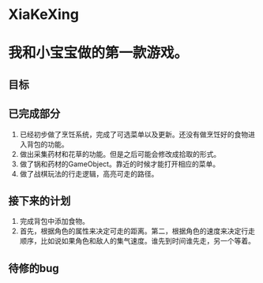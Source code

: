 ﻿# XiaKeXing

# 我和小宝宝做的第一款游戏。

## 目标

## 已完成部分
1. 已经初步做了烹饪系统，完成了可选菜单以及更新。还没有做烹饪好的食物进入背包的功能。
2. 做出采集药材和花草的功能。但是之后可能会修改成拾取的形式。
3. 做了锅和药材的GameObject。靠近的时候才能打开相应的菜单。
4. 做了战棋玩法的行走逻辑，高亮可走的路径。
## 接下来的计划
1. 完成背包中添加食物。
2. 首先，根据角色的属性来决定可走的距离。第二，根据角色的速度来决定行走顺序，比如说如果角色和敌人的集气速度。谁先到时间谁先走，另一个等着。

## 待修的bug
